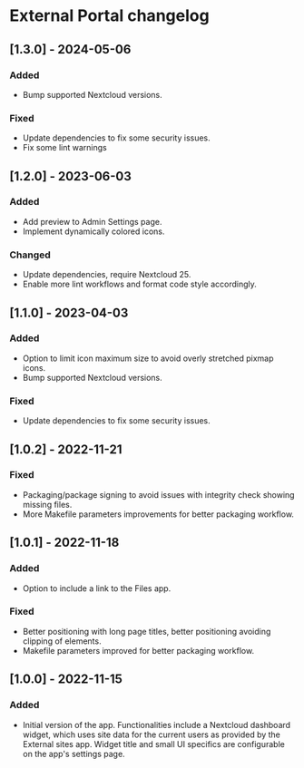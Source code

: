 <!--
SPDX-FileCopyrightText: Opinsys Oy <dev@opinsys.fi>
SPDX-License-Identifier: CC0-1.0
-->

# External Portal changelog
## [1.3.0] - 2024-05-06
### Added
- Bump supported Nextcloud versions.
### Fixed
- Update dependencies to fix some security issues.
- Fix some lint warnings

## [1.2.0] - 2023-06-03
### Added
- Add preview to Admin Settings page.
- Implement dynamically colored icons.
### Changed
- Update dependencies, require Nextcloud 25.
- Enable more lint workflows and format code style accordingly.

## [1.1.0] - 2023-04-03
### Added
- Option to limit icon maximum size to avoid overly stretched pixmap icons.
- Bump supported Nextcloud versions.
### Fixed
- Update dependencies to fix some security issues.

## [1.0.2] - 2022-11-21
### Fixed
- Packaging/package signing to avoid issues with integrity check showing missing files.
- More Makefile parameters improvements for better packaging workflow.

## [1.0.1] - 2022-11-18
### Added
- Option to include a link to the Files app.

### Fixed
- Better positioning with long page titles, better positioning avoiding clipping of elements.
- Makefile parameters improved for better packaging workflow.

## [1.0.0] - 2022-11-15
### Added
- Initial version of the app. Functionalities include a Nextcloud dashboard widget, which uses site data for the current users as provided by the External sites app. Widget title and small UI specifics are configurable on the app's settings page.
